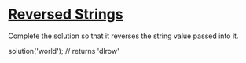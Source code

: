 # [Reversed Strings](https://www.codewars.com/kata/5168bb5dfe9a00b126000018)

Complete the solution so that it reverses the string value passed into it.

solution('world'); // returns 'dlrow'